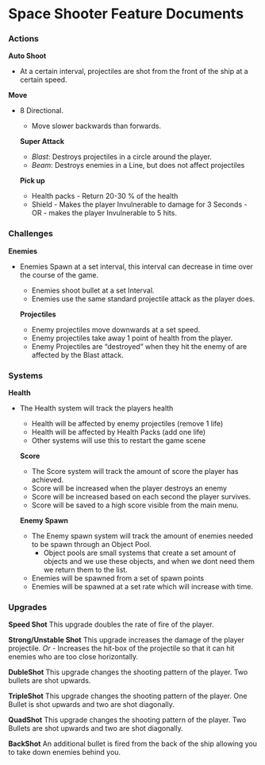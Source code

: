 
# Space Shooter Feature Documents

### Actions 
**Auto Shoot** 
- At a certain interval, projectiles are shot from the front of the ship at a certain speed.

**Move**
- 8 Directional.
	- Move slower backwards than forwards.

	**Super Attack** 
	- _Blast_: Destroys projectiles in a circle around the player.
	- _Beam_: Destroys enemies in a Line, but does not affect projectiles

	**Pick up**
	- Health packs - Return 20-30 % of the health
	- Shield - Makes the player Invulnerable to damage for 3 Seconds - OR - makes the player Invulnerable to 5 hits.

### Challenges
**Enemies**
- Enemies Spawn at a set interval, this interval can decrease in time over the course of the game.
	- Enemies shoot bullet at a set Interval.
	- Enemies use the same standard projectile attack as the player does.

	**Projectiles**
	- Enemy projectiles move downwards at a set speed.
	- Enemy projectiles take away 1 point of health from the player.
	- Enemy Projectiles are “destroyed” when they hit the enemy of are affected by the Blast attack.

### Systems
**Health**
- The Health system will track the players health
	- Health will be affected by enemy projectiles (remove 1 life)
	- Health will be affected by Health Packs (add one life)
	- Other systems will use this to restart the game scene

	**Score**
	- The Score system will track the amount of score the player has achieved.
	- Score will be increased when the player destroys an enemy
	- Score will be increased based on each second the player survives.
	- Score will be saved to a high score visible from the main menu.

	**Enemy Spawn**
	- The Enemy spawn system will track the amount of enemies needed to be spawn through an Object Pool.
		- Object pools are small systems that create a set amount of objects and we use these objects, and when we dont need them we return them to the list.
	- Enemies will be spawned from a set of spawn points
	- Enemies will be spawned at a set rate which will increase with time.

### Upgrades
**Speed Shot**
This upgrade doubles the rate of fire of the player.

**Strong/Unstable Shot**
This upgrade increases the damage of the player projectile. 
_Or_ - Increases the hit-box of the projectile so that it can hit enemies who are too close horizontally.

**DubleShot**
This upgrade changes the shooting pattern of the player.
Two bullets are shot upwards.

**TripleShot**
This upgrade changes the shooting pattern of the player.
One Bullet is shot upwards and two are shot diagonally.

**QuadShot**
This upgrade changes the shooting pattern of the player.
Two Bullets are shot upwards and two are shot diagonally.

**BackShot**
An additional bullet is fired from the back of the ship allowing you to take down enemies behind you.
